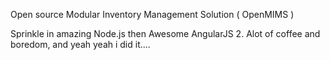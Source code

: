 Open source Modular Inventory Management Solution ( OpenMIMS )

Sprinkle in amazing Node.js
then Awesome AngularJS 2. 
Alot of coffee and boredom,
and yeah yeah i did it....
